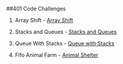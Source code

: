 
##401 Code Challenges

1. Array Shift - [Array Shift]( https://github.com/Omac092627/data-structures-and-algorithms/tree/master/Code%20Challenges/401%20Code%20Challenges)


2. Stacks and Queues - [Stacks and Queues](https://github.com/Omac092627/data-structures-and-algorithms/tree/master/Code%20Challenges/401%20Code%20Challenges/StacksAndQueues)


3. Queue With Stacks - [Queue with Stacks](https://github.com/Omac092627/data-structures-and-algorithms/tree/master/Code%20Challenges/401%20Code%20Challenges/Queue_With_Stacks)

4. Fifo Animal Farm - [Animal Shelter](https://github.com/Omac092627/data-structures-and-algorithms/tree/master/Code%20Challenges/401%20Code%20Challenges/Fifo_Animal_Farm)